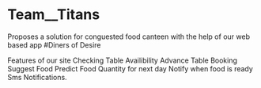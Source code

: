 # Team__Titans

Proposes a solution for conguested  food canteen with the help of our web based app #Diners of Desire

Features of our site
Checking Table Availibility
Advance Table Booking
Suggest Food 
Predict Food Quantity for next day
Notify when food is ready
Sms Notifications.
